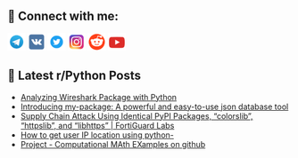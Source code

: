 ## 🔎 Connect with me:
[<img src="https://github.com/bullbesh/bullbesh/blob/main/images/Telegram.png" width="32" height="32" />](https://t.me/bullbesh)
[<img src="https://github.com/bullbesh/bullbesh/blob/main/images/VK.png" width="32" height="32" />](https://vk.com/bullbesh)
[<img src="https://github.com/bullbesh/bullbesh/blob/main/images/Twitter.png" width="32" height="32" />](https://twitter.com/bullbesh1)
[<img src="https://github.com/bullbesh/bullbesh/blob/main/images/Instagram.png" width="32" height="32" />](https://www.instagram.com/bullbesh)
[<img src="https://github.com/bullbesh/bullbesh/blob/main/images/Reddit.png" width="32" height="32" />](https://www.reddit.com/user/bullbesh)
[<img src="https://github.com/bullbesh/bullbesh/blob/main/images/YouTube.png" width="32" height="32" />](https://www.youtube.com/channel/UCtfjRs6uzgq5mfm8S06WTcg)

## 📕 Latest r/Python Posts
<!-- BLOG-POST-LIST:START -->
- [Analyzing Wireshark Package with Python](https://www.reddit.com/r/Python/comments/10cmque/analyzing_wireshark_package_with_python/)
- [Introducing my-package: A powerful and easy-to-use json database tool](https://www.reddit.com/r/Python/comments/10cmb94/introducing_mypackage_a_powerful_and_easytouse/)
- [Supply Chain Attack Using Identical PyPI Packages, “colorslib”, “httpslib”, and “libhttps” | FortiGuard Labs](https://www.reddit.com/r/Python/comments/10cm2yo/supply_chain_attack_using_identical_pypi_packages/)
- [How to get user IP location using python-](https://www.reddit.com/r/Python/comments/10cle8w/how_to_get_user_ip_location_using_python/)
- [Project - Computational MAth EXamples on github](https://www.reddit.com/r/Python/comments/10cjzdz/project_computational_math_examples_on_github/)
<!-- BLOG-POST-LIST:END -->
